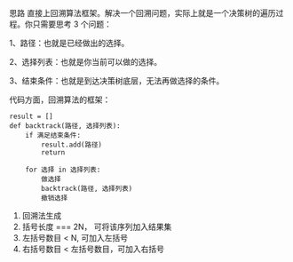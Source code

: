 思路
直接上回溯算法框架。解决一个回溯问题，实际上就是一个决策树的遍历过程。你只需要思考 3 个问题：

1、路径：也就是已经做出的选择。

2、选择列表：也就是你当前可以做的选择。

3、结束条件：也就是到达决策树底层，无法再做选择的条件。

代码方面，回溯算法的框架：

```
result = []
def backtrack(路径, 选择列表):
    if 满足结束条件:
        result.add(路径)
        return

    for 选择 in 选择列表:
        做选择
        backtrack(路径, 选择列表)
        撤销选择
```







1. 回溯法生成
2. 括号长度 === 2N， 可将该序列加入结果集
3. 左括号数目  < N,  可加入左括号
4. 右括号数目  < 左括号数目，可加入右括号 